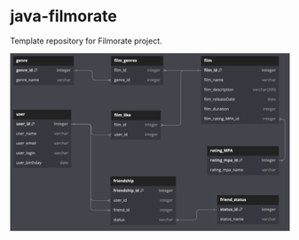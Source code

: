 # java-filmorate
Template repository for Filmorate project.

![diagram filmorate](https://github.com/andreiokunevich/java-filmorate/blob/main/database_diagram.png)